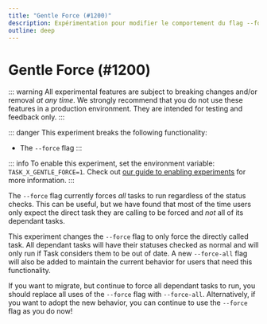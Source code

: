 ```yaml
---
title: "Gentle Force (#1200)"
description: Expérimentation pour modifier le comportement du flag --force dans Task
outline: deep
---
```


# Gentle Force (#1200)

::: warning
All experimental features are subject to breaking changes and/or removal _at any
time_. We strongly recommend that you do not use these features in a production
environment. They are intended for testing and feedback only.
:::

::: danger
This experiment breaks the following functionality:

- The `--force` flag
  :::

::: info
To enable this experiment, set the environment variable:
`TASK_X_GENTLE_FORCE=1`. Check out [our guide to enabling experiments](/experiments/#enabling-experiments) for more information.
:::

The `--force` flag currently forces _all_ tasks to run regardless of the status
checks. This can be useful, but we have found that most of the time users only
expect the direct task they are calling to be forced and _not_ all of its
dependant tasks.

This experiment changes the `--force` flag to only force the directly called
task. All dependant tasks will have their statuses checked as normal and will
only run if Task considers them to be out of date. A new `--force-all` flag will
also be added to maintain the current behavior for users that need this
functionality.

If you want to migrate, but continue to force all dependant tasks to run, you
should replace all uses of the `--force` flag with `--force-all`. Alternatively,
if you want to adopt the new behavior, you can continue to use the `--force`
flag as you do now!
